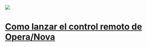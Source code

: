 ![](https://sinfoniauniandes.github.io/images/logo.png)

# [Como lanzar el control remoto de Opera/Nova](./launch/)
